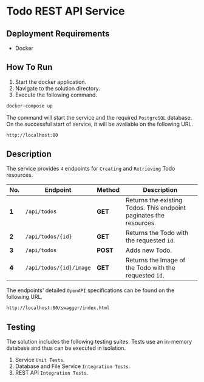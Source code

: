 # Todo REST API Service

## Deployment Requirements
- Docker

## How To Run
1. Start the docker application.
2. Navigate to the solution directory.
3. Execute the following command.

```bash
docker-compose up
```
The command will start the service and the required `PostgreSQL` database. On the successful start of service, it will be available on the following URL.

```bash
http://localhost:80
```

## Description
The service provides `4` endpoints for `Creating` and `Retrieving` Todo resources.

| No.  | Endpoint | Method | Description |
| ------------- | ------------- | ------------- | ------------- |
| **1**  | `/api/todos`  | **GET**  | Returns the existing Todos. This endpoint paginates the resources.  |
| **2**  | `/api/todos/{id}`  | **GET**  | Returns the Todo with the requested `id`.  |
| **3**  | `/api/todos`  | **POST**  | Adds new Todo.  |
| **4**  | `/api/todos/{id}/image`  | **GET**  | Returns the Image of the Todo with the requested `id`.  |

The endpoints' detailed `OpenAPI` specifications can be found on the following URL.

```bash
http://localhost:80/swagger/index.html
```

## Testing
The solution includes the following testing suites. Tests use an in-memory database and thus can be executed in isolation.

1. Service `Unit Tests`.
2. Database and File Service `Integration Tests`.
3. REST API `Integration Tests`.